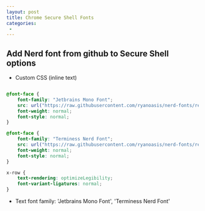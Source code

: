 ```yaml
---
layout: post
title: Chrome Secure Shell Fonts
categories:
 -
---
```


## Add Nerd font from github to Secure Shell options

- Custom CSS (inline text)

```css

@font-face {
    font-family: "Jetbrains Mono Font";
    src: url("https://raw.githubusercontent.com/ryanoasis/nerd-fonts/refs/heads/master/patched-fonts/JetBrainsMono/NoLigatures/Regular/JetBrainsMonoNLNerdFontMono-Regular.ttf");
    font-weight: normal;
    font-style: normal;
}

@font-face {
    font-family: "Terminess Nerd Font";
    src: url("https://raw.githubusercontent.com/ryanoasis/nerd-fonts/refs/heads/master/patched-fonts/Terminus/TerminessNerdFont-Regular.ttf");
    font-weight: normal;
    font-style: normal;
}

x-row {
    text-rendering: optimizeLegibility;
    font-variant-ligatures: normal;
}

```

- Text font family: 'Jetbrains Mono Font', 'Terminess Nerd Font'
